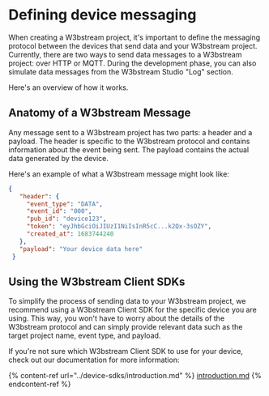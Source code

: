 # Defining device messaging

When creating a W3bstream project, it's important to define the messaging protocol between the devices that send data and your W3bstream project. Currently, there are two ways to send data messages to a W3bstream project: over HTTP or MQTT. During the development phase, you can also simulate data messages from the W3bstream Studio "Log" section.

Here's an overview of how it works.

## Anatomy of a W3bstream Message

Any message sent to a W3bstream project has two parts: a header and a payload. The header is specific to the W3bstream protocol and contains information about the event being sent. The payload contains the actual data generated by the device.

Here's an example of what a W3bstream message might look like:

```json
{
   "header": {
     "event_type": "DATA",
     "event_id": "000",
     "pub_id": "device123",
     "token": "eyJhbGciOiJIUzI1NiIsInR5cC...k2Qx-3sOZY",
     "created_at": 1683744240
   },
   "payload": "Your device data here"
 }
```

## Using the W3bstream Client SDKs

To simplify the process of sending data to your W3bstream project, we recommend using a W3bstream Client SDK for the specific device you are using. This way, you won't have to worry about the details of the W3bstream protocol and can simply provide relevant data such as the target project name, event type, and payload.

If you're not sure which W3bstream Client SDK to use for your device, check out our documentation for more information:

{% content-ref url="../device-sdks/introduction.md" %}
[introduction.md](../device-sdks/introduction.md)
{% endcontent-ref %}
